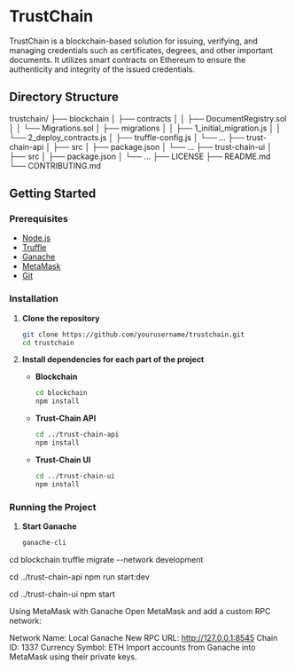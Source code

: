# TrustChain

TrustChain is a blockchain-based solution for issuing, verifying, and managing credentials such as certificates, degrees, and other important documents. It utilizes smart contracts on Ethereum to ensure the authenticity and integrity of the issued credentials.

## Directory Structure

trustchain/
├── blockchain
│ ├── contracts
│ │ ├── DocumentRegistry.sol
│ │ └── Migrations.sol
│ ├── migrations
│ │ ├── 1_initial_migration.js
│ │ └── 2_deploy_contracts.js
│ ├── truffle-config.js
│ └── ...
├── trust-chain-api
│ ├── src
│ ├── package.json
│ └── ...
├── trust-chain-ui
│ ├── src
│ ├── package.json
│ └── ...
├── LICENSE
├── README.md
└── CONTRIBUTING.md


## Getting Started

### Prerequisites

- [Node.js](https://nodejs.org/en/download/)
- [Truffle](https://www.trufflesuite.com/truffle)
- [Ganache](https://www.trufflesuite.com/ganache)
- [MetaMask](https://metamask.io/)
- [Git](https://git-scm.com/)

### Installation

1. **Clone the repository**
   ```bash
   git clone https://github.com/yourusername/trustchain.git
   cd trustchain

2. **Install dependencies for each part of the project**

   - **Blockchain**
     ```bash
     cd blockchain
     npm install
     ```

   - **Trust-Chain API**
     ```bash
     cd ../trust-chain-api
     npm install
     ```

   - **Trust-Chain UI**
     ```bash
     cd ../trust-chain-ui
     npm install
     ```

### Running the Project

1. **Start Ganache**
   ```bash
   ganache-cli

cd blockchain
truffle migrate --network development

cd ../trust-chain-api
npm run start:dev


cd ../trust-chain-ui
npm start


Using MetaMask with Ganache
Open MetaMask and add a custom RPC network:

Network Name: Local Ganache
New RPC URL: http://127.0.0.1:8545
Chain ID: 1337
Currency Symbol: ETH
Import accounts from Ganache into MetaMask using their private keys.
